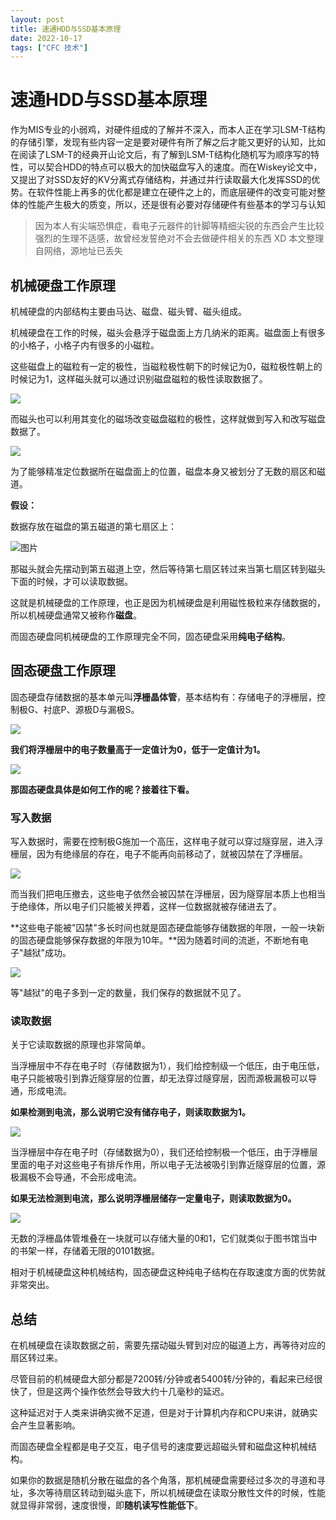 ```yaml
---
layout: post
title: 速通HDD与SSD基本原理
date: 2022-10-17
tags: ["CFC 技术"]
---
```


# 速通HDD与SSD基本原理

作为MIS专业的小弱鸡，对硬件组成的了解并不深入，而本人正在学习LSM-T结构的存储引擎，发现有些内容一定是要对硬件有所了解之后才能又更好的认知，比如在阅读了LSM-T的经典开山论文后，有了解到LSM-T结构化随机写为顺序写的特性，可以契合HDD的特点可以极大的加快磁盘写入的速度。而在Wiskey论文中，又提出了对SSD友好的KV分离式存储结构，并通过并行读取最大化发挥SSD的优势。在软件性能上再多的优化都是建立在硬件之上的，而底层硬件的改变可能对整体的性能产生极大的质变，所以，还是很有必要对存储硬件有些基本的学习与认知

> 因为本人有尖端恐惧症，看电子元器件的针脚等精细尖锐的东西会产生比较强烈的生理不适感，故曾经发誓绝对不会去做硬件相关的东西 XD
>   本文整理自网络，源地址已丢失

## 机械硬盘工作原理

机械硬盘的内部结构主要由马达、磁盘、磁头臂、磁头组成。

机械硬盘在工作的时候，磁头会悬浮于磁盘面上方几纳米的距离。磁盘面上有很多的小格子，小格子内有很多的小磁粒。

这些磁盘上的磁粒有一定的极性，当磁粒极性朝下的时候记为0，磁粒极性朝上的时候记为1，这样磁头就可以通过识别磁盘磁粒的极性读取数据了。

![](20221122202028.png)

而磁头也可以利用其变化的磁场改变磁盘磁粒的极性，这样就做到写入和改写磁盘数据了。

![](20221122202047.png)

为了能够精准定位数据所在磁盘面上的位置，磁盘本身又被划分了无数的扇区和磁道。

**假设：**

数据存放在磁盘的第五磁道的第七扇区上：

![图片](640)

那磁头就会先摆动到第五磁道上空，然后等待第七扇区转过来当第七扇区转到磁头下面的时候，才可以读取数据。

这就是机械硬盘的工作原理，也正是因为机械硬盘是利用磁性极粒来存储数据的，所以机械硬盘通常又被称作**磁盘**。

而固态硬盘同机械硬盘的工作原理完全不同，固态硬盘采用**纯电子结构**。

## 固态硬盘工作原理

固态硬盘存储数据的基本单元叫**浮栅晶体管**，基本结构有：存储电子的浮栅层，控制极G、衬底P、源极D与漏极S。

![](20221122202102.png)

**我们将浮栅层中的电子数量高于一定值计为0，低于一定值计为1。**

![](20221122202128.png)

**那固态硬盘具体是如何工作的呢？接着往下看。**

### 写入数据

写入数据时，需要在控制极G施加一个高压，这样电子就可以穿过隧穿层，进入浮栅层，因为有绝缘层的存在，电子不能再向前移动了，就被囚禁在了浮栅层。

![](20221122202151.png)

而当我们把电压撤去，这些电子依然会被囚禁在浮栅层，因为隧穿层本质上也相当于绝缘体，所以电子们只能被关押着，这样一位数据就被存储进去了。

**这些电子能被"囚禁"多长时间也就是固态硬盘能够存储数据的年限，一般一块新的固态硬盘能够保存数据的年限为10年。**因为随着时间的流逝，不断地有电子"越狱"成功。

![](20221122202217.png)

等"越狱"的电子多到一定的数量，我们保存的数据就不见了。

### 读取数据

关于它读取数据的原理也非常简单。

当浮栅层中不存在电子时（存储数据为1），我们给控制级一个低压，由于电压低，电子只能被吸引到靠近隧穿层的位置，却无法穿过隧穿层，因而源极漏极可以导通，形成电流。

**如果检测到电流，那么说明它没有储存电子，则读取数据为1。**

![](20221122202321.png)

当浮栅层中存在电子时（存储数据为0），我们还给控制极一个低压，由于浮栅层里面的电子对这些电子有排斥作用，所以电子无法被吸引到靠近隧穿层的位置，源极漏极不会导通，不会形成电流。

**如果无法检测到电流，那么说明浮栅层储存一定量电子，则读取数据为0。**

![](20221122202354.png)

无数的浮栅晶体管堆叠在一块就可以存储大量的0和1，它们就类似于图书馆当中的书架一样，存储着无限的0101数据。

相对于机械硬盘这种机械结构，固态硬盘这种纯电子结构在存取速度方面的优势就非常突出。

## 总结

在机械硬盘在读取数据之前，需要先摆动磁头臂到对应的磁道上方，再等待对应的扇区转过来。

尽管目前的机械硬盘大部分都是7200转/分钟或者5400转/分钟的，看起来已经很快了，但是这两个操作依然会导致大约十几毫秒的延迟。

这种延迟对于人类来讲确实微不足道，但是对于计算机内存和CPU来讲，就确实会产生显著影响。

而固态硬盘全程都是电子交互，电子信号的速度要远超磁头臂和磁盘这种机械结构。

如果你的数据是随机分散在磁盘的各个角落，那机械硬盘需要经过多次的寻道和寻址，多次等待扇区转动到磁头底下，所以机械硬盘在读取分散性文件的时候，性能就显得非常弱，速度很慢，即**随机读写性能低下**。